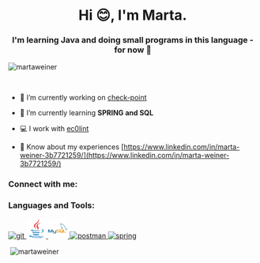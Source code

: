 <h1 align="center">Hi 😊, I'm Marta.</h1>
<h3 align="center">I'm learning Java and doing small programs in this language - for now 🤩</h3>

<p align="left"> <img src="https://komarev.com/ghpvc/?username=martaweiner&label=Profile%20views&color=0e75b6&style=flat" alt="martaweiner" /> </p>

<p align="left"> <a href="https://twitter.com/" target="blank"><img src="https://img.shields.io/twitter/follow/?logo=twitter&style=for-the-badge" alt="" /></a> </p>

- 🔭 I’m currently working on [check-point](https://github.com/martaweiner/check-point)

- 🌱 I’m currently learning **SPRING and SQL**

- 💻 I work with [ec0lint](https://github.com/ec0lint/ec0lint)

- 📄 Know about my experiences [https://www.linkedin.com/in/marta-weiner-3b7721259/](https://www.linkedin.com/in/marta-weiner-3b7721259/)

<h3 align="left">Connect with me:</h3>
<p align="left">
</p>

<h3 align="left">Languages and Tools:</h3>
<p align="left"> <a href="https://git-scm.com/" target="_blank" rel="noreferrer"> <img src="https://www.vectorlogo.zone/logos/git-scm/git-scm-icon.svg" alt="git" width="40" height="40"/> </a> <a href="https://www.java.com" target="_blank" rel="noreferrer"> <img src="https://raw.githubusercontent.com/devicons/devicon/master/icons/java/java-original.svg" alt="java" width="40" height="40"/> </a> <a href="https://www.mysql.com/" target="_blank" rel="noreferrer"> <img src="https://raw.githubusercontent.com/devicons/devicon/master/icons/mysql/mysql-original-wordmark.svg" alt="mysql" width="40" height="40"/> </a> <a href="https://postman.com" target="_blank" rel="noreferrer"> <img src="https://www.vectorlogo.zone/logos/getpostman/getpostman-icon.svg" alt="postman" width="40" height="40"/> </a> <a href="https://spring.io/" target="_blank" rel="noreferrer"> <img src="https://www.vectorlogo.zone/logos/springio/springio-icon.svg" alt="spring" width="40" height="40"/> </a> </p>

<p>&nbsp;<img align="center" src="https://github-readme-stats.vercel.app/api?username=martaweiner&show_icons=true&locale=en" alt="martaweiner" /></p>
